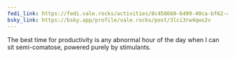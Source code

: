 ```yaml
---
fedi_link: https://fedi.vale.rocks/activities/8c458660-6499-40ca-bf62-4f7a91cf395f
bsky_link: https://bsky.app/profile/vale.rocks/post/3lci3rw4qws2v
---
```


The best time for productivity is any abnormal hour of the day when I can sit semi-comatose, powered purely by stimulants.
